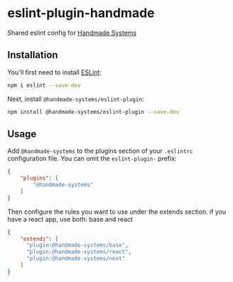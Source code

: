 # eslint-plugin-handmade

Shared eslint config for [Handmade Systems](https://handmade-systems.de/)

## Installation

You'll first need to install [ESLint](https://eslint.org/):

```sh
npm i eslint --save-dev
```

Next, install `@handmade-systems/eslint-plugin`:

```sh
npm install @handmade-systems/eslint-plugin --save-dev
```

## Usage

Add `@handmade-systems` to the plugins section of your `.eslintrc` configuration file. You can omit the `eslint-plugin-` prefix:

```json
{
    "plugins": [
        "@handmade-systems"
    ]
}
```


Then configure the rules you want to use under the extends section.
if you have a react app, use both: base and react

```json
{
    "extends": [
      "plugin:@handmade-systems/base",
      "plugin:@handmade-systems/react",
      "plugin:@handmade-systems/next"
    ]
}
```
